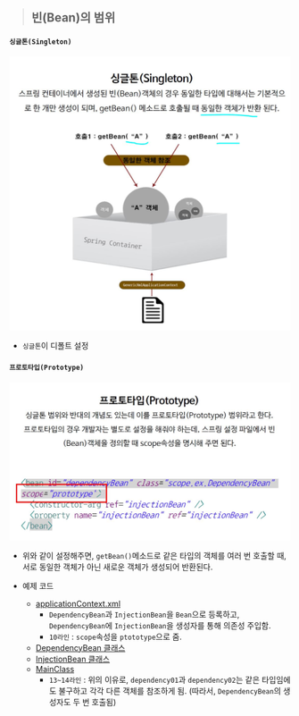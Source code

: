 
> ## 빈(Bean)의 범위

#### **`싱글톤(Singleton)`**

<img src="https://github.com/journeytorainbow/Spring_study_note/blob/master/Bean%EC%9D%98_%EB%B2%94%EC%9C%84/img/img1.JPG?raw=true">

+ `싱글톤`이 디폴트 설정

#### **`프로토타입(Prototype)`**

<img src="https://github.com/journeytorainbow/Spring_study_note/blob/master/Bean%EC%9D%98_%EB%B2%94%EC%9C%84/img/img2.JPG?raw=true">

+ 위와 같이 설정해주면, `getBean()`메소드로 같은 타입의 객체를 여러 번 호출할 때, 서로 동일한 객체가 아닌 새로운 객체가 생성되어 반환된다.

+ 예제 코드
    + [applicationContext.xml](https://github.com/journeytorainbow/Spring_study_note/blob/master/Bean%EC%9D%98_%EB%B2%94%EC%9C%84/testPjt6/src/main/resources/applicationContext.xml)
        + `DependencyBean`과 `InjectionBean`을 `Bean`으로 등록하고, `DependencyBean`에 `InjectionBean`을 생성자를 통해 의존성 주입함.
        + `10라인` : `scope`속성을 `ptototype`으로 줌.
    + [DependencyBean 클래스](https://github.com/journeytorainbow/Spring_study_note/blob/master/Bean%EC%9D%98_%EB%B2%94%EC%9C%84/testPjt6/src/main/java/testPjt6/DependencyBean.java)
    + [InjectionBean 클래스](https://github.com/journeytorainbow/Spring_study_note/blob/master/Bean%EC%9D%98_%EB%B2%94%EC%9C%84/testPjt6/src/main/java/testPjt6/InjectionBean.java)
    + [MainClass](https://github.com/journeytorainbow/Spring_study_note/blob/master/Bean%EC%9D%98_%EB%B2%94%EC%9C%84/testPjt6/src/main/java/testPjt6/MainClass.java)
        + `13~14라인` : 위의 이유로, `dependency01`과 `dependency02`는 같은 타입임에도 불구하고 각각 다른 객체를 참조하게 됨. (따라서, `DependencyBean`의 생성자도 두 번 호출됨)